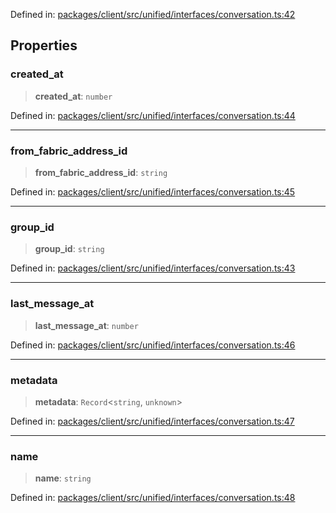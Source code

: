Defined in: [packages/client/src/unified/interfaces/conversation.ts:42](https://github.com/signalwire/signalwire-js/blob/52fa77b6c8db68f4c99b30b3776f45a4309e15bf/packages/client/src/unified/interfaces/conversation.ts#L42)

## Properties

### created\_at

> **created\_at**: `number`

Defined in: [packages/client/src/unified/interfaces/conversation.ts:44](https://github.com/signalwire/signalwire-js/blob/52fa77b6c8db68f4c99b30b3776f45a4309e15bf/packages/client/src/unified/interfaces/conversation.ts#L44)

***

### from\_fabric\_address\_id

> **from\_fabric\_address\_id**: `string`

Defined in: [packages/client/src/unified/interfaces/conversation.ts:45](https://github.com/signalwire/signalwire-js/blob/52fa77b6c8db68f4c99b30b3776f45a4309e15bf/packages/client/src/unified/interfaces/conversation.ts#L45)

***

### group\_id

> **group\_id**: `string`

Defined in: [packages/client/src/unified/interfaces/conversation.ts:43](https://github.com/signalwire/signalwire-js/blob/52fa77b6c8db68f4c99b30b3776f45a4309e15bf/packages/client/src/unified/interfaces/conversation.ts#L43)

***

### last\_message\_at

> **last\_message\_at**: `number`

Defined in: [packages/client/src/unified/interfaces/conversation.ts:46](https://github.com/signalwire/signalwire-js/blob/52fa77b6c8db68f4c99b30b3776f45a4309e15bf/packages/client/src/unified/interfaces/conversation.ts#L46)

***

### metadata

> **metadata**: `Record`\<`string`, `unknown`\>

Defined in: [packages/client/src/unified/interfaces/conversation.ts:47](https://github.com/signalwire/signalwire-js/blob/52fa77b6c8db68f4c99b30b3776f45a4309e15bf/packages/client/src/unified/interfaces/conversation.ts#L47)

***

### name

> **name**: `string`

Defined in: [packages/client/src/unified/interfaces/conversation.ts:48](https://github.com/signalwire/signalwire-js/blob/52fa77b6c8db68f4c99b30b3776f45a4309e15bf/packages/client/src/unified/interfaces/conversation.ts#L48)
